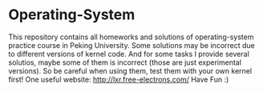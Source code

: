 # Operating-System
This repository contains all homeworks and solutions of operating-system practice course in Peking University.
Some solutions may be incorrect due to different versions of kernel code. 
And for some tasks I provide several solutios, maybe some of them is incorrect (those are just experimental versions). So be careful when using them, test them with your own kernel first!
One useful website: http://lxr.free-electrons.com/
Have Fun :)
